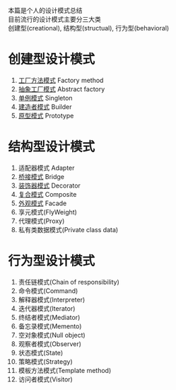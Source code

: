 本篇是个人的设计模式总结  
目前流行的设计模式主要分三大类  
创建型(creational), 结构型(structual), 行为型(behavioral)

# 创建型设计模式
1.  [工厂方法模式](https://github.com/godofchina/design_partten/tree/master/CreationalPattern/Factory) Factory method
2.  [抽象工厂模式](https://github.com/godofchina/design_partten/tree/master/CreationalPattern/Factory) Abstract factory
3.  [单例模式](https://github.com/godofchina/design_partten/tree/master/CreationalPattern/Factory) Singleton
4.  [建造者模式](https://github.com/godofchina/design_partten/tree/master/CreationalPattern/Factory) Builder
5.  [原型模式](https://github.com/godofchina/design_partten/tree/master/CreationalPattern/Factory) Prototype

# 结构型设计模式
1.  适配器模式 Adapter
2.  [桥接模式](https://github.com/godofchina/design_partten/blob/master/StructuralPattern/Bridge/README.md) Bridge
3.  [装饰器模式](https://github.com/godofchina/design_partten/blob/master/StructuralPattern/Decorator/decorator_SimpleDecorator.md) Decorator
4.  [复合模式](https://github.com/godofchina/design_partten/blob/master/StructuralPattern/Composite) Composite
5.  [外观模式](https://github.com/godofchina/design_partten/blob/master/StructuralPattern/Facade/facade_SimpleFacade.md) Facade
6.  享元模式(FlyWeight)
7.  代理模式(Proxy)
8.  私有类数据模式(Private class data)  

# 行为型设计模式
1.  责任链模式(Chain of responsibility)
2.  命令模式(Command)
3.  解释器模式(Interpreter)
4.  迭代器模式(Iterator)
5.  终结者模式(Mediator)
6.  备忘录模式(Memento)
7.  空对象模式(Null object)
8.  观察者模式(Observer)
9.  状态模式(State)
10. 策略模式(Strategy)
11. 模板方法模式(Template method)
12. 访问者模式(Visitor)
